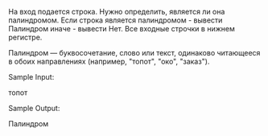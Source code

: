 На вход подается строка. Нужно определить, является ли она палиндромом. Если строка является палиндромом - вывести Палиндром иначе - вывести Нет. Все входные строчки в нижнем регистре.

Палиндром — буквосочетание, слово или текст, одинаково читающееся в обоих направлениях (например, "топот", "око", "заказ").

Sample Input:

топот

Sample Output:

Палиндром